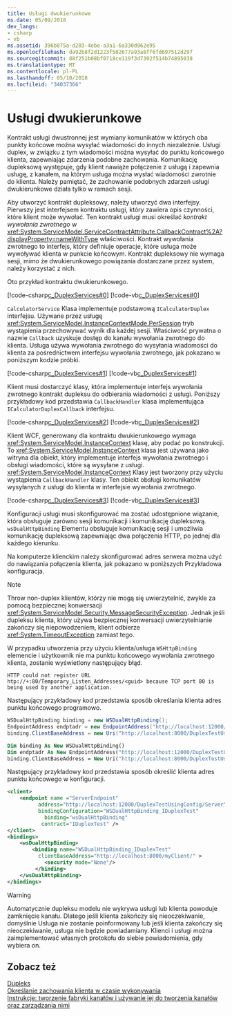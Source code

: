```yaml
---
title: Usługi dwukierunkowe
ms.date: 05/09/2018
dev_langs:
- csharp
- vb
ms.assetid: 396b875a-d203-4ebe-a3a1-6a330d962e95
ms.openlocfilehash: da92b8f2d1223f582677a93a8ff6fd697512d297
ms.sourcegitcommit: 88f251b08bf0718ce119f3d7302f514b74895038
ms.translationtype: MT
ms.contentlocale: pl-PL
ms.lasthandoff: 05/10/2018
ms.locfileid: "34037366"
---
```

# <a name="duplex-services"></a>Usługi dwukierunkowe
Kontrakt usługi dwustronnej jest wymiany komunikatów w których oba punkty końcowe można wysyłać wiadomości do innych niezależnie. Usługi duplex, w związku z tym wiadomości można wysyłać do punktu końcowego klienta, zapewniając zdarzenia podobne zachowania. Komunikację dupleksową występuje, gdy klient nawiąże połączenie z usługą i zapewnia usługę, z kanałem, na którym usługa można wysłać wiadomości zwrotnie do klienta. Należy pamiętać, że zachowanie podobnych zdarzeń usługi dwukierunkowe działa tylko w ramach sesji.  
  
 Aby utworzyć kontrakt dupleksowy, należy utworzyć dwa interfejsy. Pierwszy jest interfejsem kontraktu usługi, który zawiera opis czynności, które klient może wywołać. Ten kontrakt usługi musi określać *kontrakt wywołania zwrotnego* w <xref:System.ServiceModel.ServiceContractAttribute.CallbackContract%2A?displayProperty=nameWithType> właściwości. Kontrakt wywołania zwrotnego to interfejs, który definiuje operacje, które usługa może wywoływać klienta w punkcie końcowym. Kontrakt dupleksowy nie wymaga sesji, mimo że dwukierunkowego powiązania dostarczane przez system, należy korzystać z nich.  
  
 Oto przykład kontraktu dwukierunkowego.  
  
 [!code-csharp[c_DuplexServices#0](../../../../samples/snippets/csharp/VS_Snippets_CFX/c_duplexservices/cs/service.cs#0)]
 [!code-vb[c_DuplexServices#0](../../../../samples/snippets/visualbasic/VS_Snippets_CFX/c_duplexservices/vb/service.vb#0)]  
  
 `CalculatorService` Klasa implementuje podstawową `ICalculatorDuplex` interfejsu. Używane przez usługę <xref:System.ServiceModel.InstanceContextMode.PerSession> tryb wystąpienia przechowywać wynik dla każdej sesji. Właściwość prywatna o nazwie `Callback` uzyskuje dostęp do kanału wywołania zwrotnego do klienta. Usługa używa wywołania zwrotnego do wysyłania wiadomości do klienta za pośrednictwem interfejsu wywołania zwrotnego, jak pokazano w poniższym kodzie próbki.  
  
 [!code-csharp[c_DuplexServices#1](../../../../samples/snippets/csharp/VS_Snippets_CFX/c_duplexservices/cs/service.cs#1)]
 [!code-vb[c_DuplexServices#1](../../../../samples/snippets/visualbasic/VS_Snippets_CFX/c_duplexservices/vb/service.vb#1)]  
  
 Klient musi dostarczyć klasy, która implementuje interfejs wywołania zwrotnego kontrakt dupleksu do odbierania wiadomości z usługi. Poniższy przykładowy kod przedstawia `CallbackHandler` klasa implementująca `ICalculatorDuplexCallback` interfejsu.  
  
 [!code-csharp[c_DuplexServices#2](../../../../samples/snippets/csharp/VS_Snippets_CFX/c_duplexservices/cs/client.cs#2)]
 [!code-vb[c_DuplexServices#2](../../../../samples/snippets/visualbasic/VS_Snippets_CFX/c_duplexservices/vb/client.vb#2)]  
  
 Klient WCF, generowany dla kontraktu dwukierunkowego wymaga <xref:System.ServiceModel.InstanceContext> klasę, aby podać po konstrukcji. To <xref:System.ServiceModel.InstanceContext> klasa jest używana jako witryna dla obiekt, który implementuje interfejs wywołania zwrotnego i obsługi wiadomości, które są wysyłane z usługi. <xref:System.ServiceModel.InstanceContext> Klasy jest tworzony przy użyciu wystąpienia `CallbackHandler` klasy. Ten obiekt obsługi komunikatów wysyłanych z usługi do klienta w interfejsie wywołania zwrotnego.  
  
 [!code-csharp[c_DuplexServices#3](../../../../samples/snippets/csharp/VS_Snippets_CFX/c_duplexservices/cs/client.cs#3)]
 [!code-vb[c_DuplexServices#3](../../../../samples/snippets/visualbasic/VS_Snippets_CFX/c_duplexservices/vb/client.vb#3)]  
  
 Konfiguracji usługi musi skonfigurować ma zostać udostępnione wiązanie, która obsługuje zarówno sesji komunikacji i komunikację dupleksową. `wsDualHttpBinding` Elementu obsługuje komunikację sesji i umożliwia komunikację dupleksową zapewniając dwa połączenia HTTP, po jednej dla każdego kierunku.  
  
 Na komputerze klienckim należy skonfigurować adres serwera można użyć do nawiązania połączenia klienta, jak pokazano w poniższych Przykładowa konfiguracja.  
  
  
  
> [!NOTE]
>  Throw non-duplex klientów, którzy nie mogą się uwierzytelnić, zwykle za pomocą bezpiecznej konwersacji <xref:System.ServiceModel.Security.MessageSecurityException>. Jednak jeśli dupleksu klienta, który używa bezpiecznej konwersacji uwierzytelnianie zakończy się niepowodzeniem, klient odbierze <xref:System.TimeoutException> zamiast tego.  
  
 W przypadku utworzenia przy użyciu klienta/usługa `WSHttpBinding` elemencie i użytkownik nie ma punktu końcowego wywołania zwrotnego klienta, zostanie wyświetlony następujący błąd.  
  
```  
HTTP could not register URL  
htp://+:80/Temporary_Listen_Addresses/<guid> because TCP port 80 is being used by another application.  
```  
  
 Następujący przykładowy kod przedstawia sposób określania klienta adres punktu końcowego programowo.
  
```csharp  
WSDualHttpBinding binding = new WSDualHttpBinding();  
EndpointAddress endptadr = new EndpointAddress("http://localhost:12000/DuplexTestUsingCode/Server");  
binding.ClientBaseAddress = new Uri("http://localhost:8000/DuplexTestUsingCode/Client/");  
```  
```vb
Dim binding As New WSDualHttpBinding()
Dim endptadr As New EndpointAddress("http://localhost:12000/DuplexTestUsingCode/Server")
binding.ClientBaseAddress = New Uri("http://localhost:8000/DuplexTestUsingCode/Client/")  
```

 Następujący przykładowy kod przedstawia sposób określić klienta adres punktu końcowego w konfiguracji.  
  
```xml  
<client>  
    <endpoint name ="ServerEndpoint"   
          address="http://localhost:12000/DuplexTestUsingConfig/Server"  
          bindingConfiguration="WSDualHttpBinding_IDuplexTest"   
            binding="wsDualHttpBinding"  
           contract="IDuplexTest" />  
</client>  
<bindings>  
    <wsDualHttpBinding>  
        <binding name="WSDualHttpBinding_IDuplexTest"    
          clientBaseAddress="http://localhost:8000/myClient/" >  
            <security mode="None"/>  
         </binding>  
    </wsDualHttpBinding>  
</bindings>  
```  
  
> [!WARNING]
>  Automatycznie dupleksu modelu nie wykrywa usługi lub klienta powoduje zamknięcie kanału. Dlatego jeśli klienta zakończy się nieoczekiwanie, domyślnie Usługa nie zostanie poinformowany lub jeśli klienta zakończy się nieoczekiwanie, usługa nie będzie powiadamiany. Klienci i usługi można zaimplementować własnych protokołu do siebie powiadomienia, gdy wybiera on.  
  
## <a name="see-also"></a>Zobacz też  
 [Dupleks](../../../../docs/framework/wcf/samples/duplex.md)  
 [Określanie zachowania klienta w czasie wykonywania](../../../../docs/framework/wcf/specifying-client-run-time-behavior.md)  
 [Instrukcje: tworzenie fabryki kanałów i używanie jej do tworzenia kanałów oraz zarządzania nimi](../../../../docs/framework/wcf/feature-details/how-to-create-a-channel-factory-and-use-it-to-create-and-manage-channels.md)
